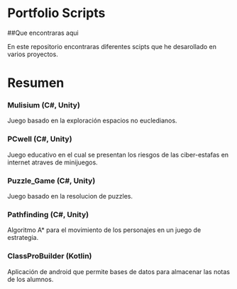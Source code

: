 # Portfolio Scripts
##Que encontraras aqui

En este repositorio encontraras diferentes scipts que he desarollado en varios proyectos.

# Resumen

###   Mulisium (C#, Unity)
Juego basado en la exploración espacios no eucledianos.

###   PCwell (C#, Unity)
Juego educativo en el cual se presentan los riesgos de las ciber-estafas en internet atraves de minijuegos.

###   Puzzle_Game (C#, Unity)
Juego basado en la resolucion de puzzles.

###   Pathfinding (C#, Unity)
Algoritmo A* para el movimiento de los personajes en un juego de estrategia.

###   ClassProBuilder (Kotlin)
Aplicación de android que permite bases de datos para almacenar las notas de los alumnos.
